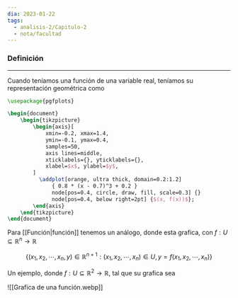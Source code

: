 ```yaml
---
dia: 2023-01-22
tags:
  - analisis-2/Capitulo-2
  - nota/facultad
---
```

### Definición
---
Cuando teníamos una función de una variable real, teníamos su representación geométrica como 

```tikz
\usepackage{pgfplots}

\begin{document} 
	\begin{tikzpicture}
		\begin{axis}[
			xmin=-0.2, xmax=1.4,
			ymin=-0.1, ymax=0.4, 
			samples=50,
			axis lines=middle,
			xticklabels={}, yticklabels={},
			xlabel=$x$, ylabel=$y$,
		]
		  \addplot[orange, ultra thick, domain=0.2:1.2] 
			  { 0.8 * (x - 0.7)^3 + 0.2 }
			  node[pos=0.4, circle, draw, fill, scale=0.3] {}
			  node[pos=0.4, below right=2pt] {$(x, f(x))$};
		\end{axis}
	\end{tikzpicture}
\end{document}
```

Para [[Función|función]] tenemos un análogo, donde esta grafica, con $f : U \subseteq \mathbb{R}^n \to \mathbb{R}$

$$\{(x_1, x_2, \cdots, x_n, y) \in \mathbb{R}^{n+1} : (x_1, x_2, \cdots, x_n) \in U, y = f(x_1, x_2, \cdots, x_n) \}$$

Un ejemplo, donde $f : U \subseteq \mathbb{R}^2 \to \mathbb{R}$, tal que su grafica sea

![[Grafica de una función.webp]]